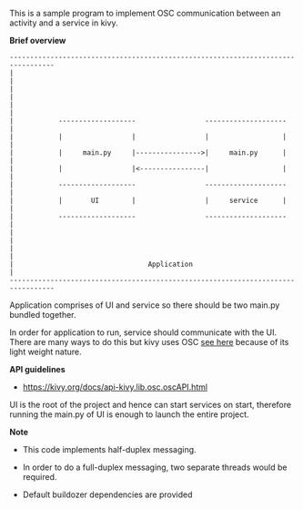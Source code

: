 This is a sample program to implement OSC communication between an activity and a service in kivy.


**Brief overview**


```
---------------------------------------------------------------------------------
|                                                                               |
|                                                                               |
|                                                                               |
|           -------------------                 --------------------            |
|           |                 |                 |                  |            |
|           |     main.py     |---------------->|     main.py      |            |
|           |                 |<----------------|                  |            |
|           -------------------                 --------------------            |
|           |       UI        |                 |     service      |            |
|           -------------------                 --------------------            |
|                                                                               |
|                                                                               |
|                                 Application                                   |
---------------------------------------------------------------------------------
```

Application comprises of UI and service so there should be two main.py bundled together.


In order for application to run, service should communicate with the UI. There are many ways to do this
but kivy uses OSC [see here](./activity_service_comm/service/main.py) because of its light weight nature.


**API guidelines**

- https://kivy.org/docs/api-kivy.lib.osc.oscAPI.html


UI is the root of the project and hence can start services on start, therefore running the main.py of UI
is enough to launch the entire project.


**Note**

* This code implements half-duplex messaging.

* In order to do a full-duplex messaging, two separate threads would be required.

* Default buildozer dependencies are provided
